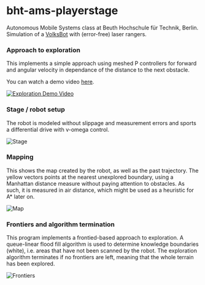 bht-ams-playerstage
===================

Autonomous Mobile Systems class at Beuth Hochschule für Technik, Berlin. Simulation of a [VolksBot](http://www.volksbot.de/) with (error-free) laser rangers.

### Approach to exploration ###

This implements a simple approach using meshed P controllers for forward and angular velocity in dependance of the distance to the next obstacle. 

You can watch a demo video [here](http://www.youtube.com/watch?v=eAbF3QBGwzA).

[![Exploration Demo Video](http://img.youtube.com/vi/eAbF3QBGwzA/0.jpg)](http://www.youtube.com/watch?v=eAbF3QBGwzA)

### Stage / robot setup ###

The robot is modeled without slippage and measurement errors and sports a differential drive with v-omega control.

![Stage](https://raw.github.com/sunsided/bht-ams-playerstage/feature/frontiers-1/images/frontiers-1/stage.png)

### Mapping ###

This shows the map created by the robot, as well as the past trajectory. The yellow vectors points at the nearest unexplored boundary, using a Manhattan distance measure without paying attention to obstacles. As such, it is measured in air distance, which might be used as a heuristic for A* later on.

![Map](https://raw.github.com/sunsided/bht-ams-playerstage/feature/frontiers-1/images/frontiers-1/map.png)

### Frontiers and algorithm termination ###

This program implements a frontied-based approach to exploration. A queue-linear flood fill algorithm is used to determine knowledge boundaries (white), i.e. areas that have not been scanned by the robot. The exploration algorithm terminates if no frontiers are left, meaning that the whole terrain has been explored. 

![Frontiers](https://raw.github.com/sunsided/bht-ams-playerstage/feature/frontiers-1/images/frontiers-1/frontiers.png)
